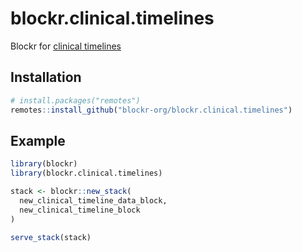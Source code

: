 <!-- badges: start -->
<!-- badges: end -->

# blockr.clinical.timelines

Blockr for [clinical timelines](https://github.com/devOpifex/clinical.timelines)

## Installation

``` r
# install.packages("remotes")
remotes::install_github("blockr-org/blockr.clinical.timelines")
```

## Example

``` r
library(blockr)
library(blockr.clinical.timelines)

stack <- blockr::new_stack(
  new_clinical_timeline_data_block,
  new_clinical_timeline_block
)

serve_stack(stack)
```

